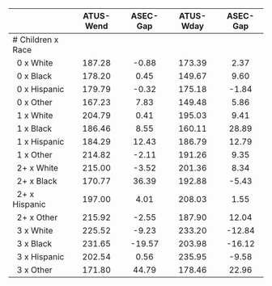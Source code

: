 
|                      |    ATUS-Wend |     ASEC-Gap |    ATUS-Wday |     ASEC-Gap |
| -------------------- | :----------: | :----------: | :----------: | :----------: |
| # Children x Race    |              |              |              |              |
| &nbsp;&nbsp;0 x White |       187.28 |        -0.88 |       173.39 |         2.37 |
| &nbsp;&nbsp;0 x Black |       178.20 |         0.45 |       149.67 |         9.60 |
| &nbsp;&nbsp;0 x Hispanic |       179.79 |        -0.32 |       175.18 |        -1.84 |
| &nbsp;&nbsp;0 x Other |       167.23 |         7.83 |       149.48 |         5.86 |
| &nbsp;&nbsp;1 x White |       204.79 |         0.41 |       195.03 |         9.41 |
| &nbsp;&nbsp;1 x Black |       186.46 |         8.55 |       160.11 |        28.89 |
| &nbsp;&nbsp;1 x Hispanic |       184.29 |        12.43 |       186.79 |        12.79 |
| &nbsp;&nbsp;1 x Other |       214.82 |        -2.11 |       191.26 |         9.35 |
| &nbsp;&nbsp;2+ x White |       215.00 |        -3.52 |       201.36 |         8.34 |
| &nbsp;&nbsp;2+ x Black |       170.77 |        36.39 |       192.88 |        -5.43 |
| &nbsp;&nbsp;2+ x Hispanic |       197.00 |         4.01 |       208.03 |         1.55 |
| &nbsp;&nbsp;2+ x Other |       215.92 |        -2.55 |       187.90 |        12.04 |
| &nbsp;&nbsp;3 x White |       225.52 |        -9.23 |       233.20 |       -12.84 |
| &nbsp;&nbsp;3 x Black |       231.65 |       -19.57 |       203.98 |       -16.12 |
| &nbsp;&nbsp;3 x Hispanic |       202.54 |         0.56 |       235.95 |        -9.58 |
| &nbsp;&nbsp;3 x Other |       171.80 |        44.79 |       178.46 |        22.96 |

